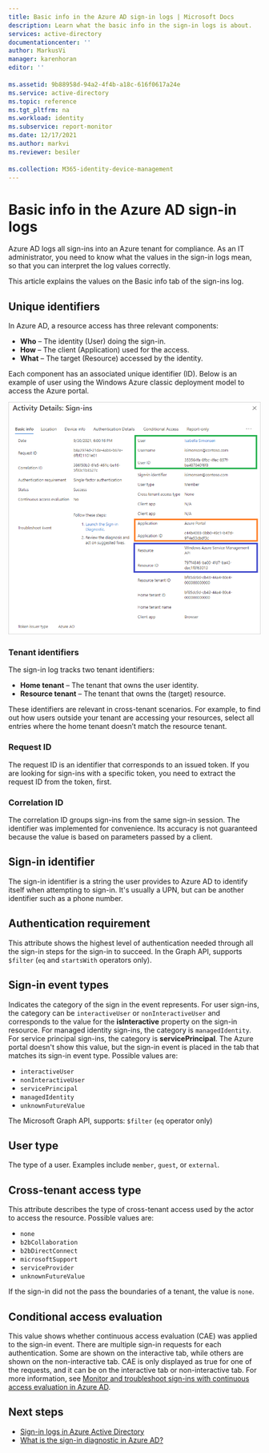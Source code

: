 ```yaml
---
title: Basic info in the Azure AD sign-in logs | Microsoft Docs
description: Learn what the basic info in the sign-in logs is about.
services: active-directory
documentationcenter: ''
author: MarkusVi
manager: karenhoran
editor: ''

ms.assetid: 9b88958d-94a2-4f4b-a18c-616f0617a24e
ms.service: active-directory
ms.topic: reference
ms.tgt_pltfrm: na
ms.workload: identity
ms.subservice: report-monitor
ms.date: 12/17/2021
ms.author: markvi
ms.reviewer: besiler

ms.collection: M365-identity-device-management
---
```


# Basic info in the Azure AD sign-in logs

Azure AD logs all sign-ins into an Azure tenant for compliance. As an IT administrator, you need to know what the values in the sign-in logs mean, so that you can interpret the log values correctly.

This article explains the values on the Basic info tab of the sign-ins log.

## Unique identifiers 

In Azure AD, a resource access has three relevant components:

- **Who** – The identity (User) doing the sign-in. 
- **How** – The client (Application) used for the access.  
- **What** – The target (Resource) accessed by the identity.


Each component has an associated unique identifier (ID). Below is an example of user using the Windows Azure classic deployment model to access the Azure portal.

![Open audit logs](./media/reference-basic-info-sign-in-logs/sign-in-details-basic-info.png)

### Tenant identifiers

The sign-in log tracks two tenant identifiers:

- **Home tenant** – The tenant that owns the user identity. 
- **Resource tenant** – The tenant that owns the (target) resource.

These identifiers are relevant in cross-tenant scenarios. For example, to find out how users outside your tenant are accessing your resources, select all entries where the home tenant doesn’t match the resource tenant.

### Request ID

The request ID is an identifier that corresponds to an issued token. If you are looking for sign-ins with a specific token, you need to extract the request ID from the token, first.


### Correlation ID

The correlation ID groups sign-ins from the same sign-in session. The identifier was implemented for convenience. Its accuracy is not guaranteed because the value is based on parameters passed by a client. 


## Sign-in identifier

The sign-in identifier is a string the user provides to Azure AD to identify itself when attempting to sign-in. It's usually a UPN, but can be another identifier such as a phone number. 


## Authentication requirement 

This attribute shows the highest level of authentication needed through all the sign-in steps for the sign-in to succeed. In the Graph API, supports `$filter` (`eq` and `startsWith` operators only).

## Sign-in event types 

Indicates the category of the sign in the event represents. For user sign-ins, the category can be `interactiveUser` or `nonInteractiveUser` and corresponds to the value for the **isInteractive** property on the sign-in resource. For managed identity sign-ins, the category is `managedIdentity`. For service principal sign-ins, the category is **servicePrincipal**. The Azure portal doesn't show this value, but the sign-in event is placed in the tab that matches its sign-in event type. Possible values are:

- `interactiveUser`
- `nonInteractiveUser`
- `servicePrincipal`
- `managedIdentity`
- `unknownFutureValue`

The Microsoft Graph API, supports: `$filter` (`eq` operator only)

## User type 

The type of a user. Examples include `member`, `guest`, or `external`.


## Cross-tenant access type 

This attribute describes the type of cross-tenant access used by the actor to access the resource. Possible values are: 

- `none`
- `b2bCollaboration`
- `b2bDirectConnect`
- `microsoftSupport`
- `serviceProvider`
- `unknownFutureValue` 

If the sign-in did not the pass the boundaries of a tenant, the value is `none`.

## Conditional access evaluation 

This value shows whether continuous access evaluation (CAE) was applied to the sign-in event. There are multiple sign-in requests for each authentication. Some are shown on the interactive tab, while others are shown on the non-interactive tab. CAE is only displayed as true for one of the requests, and it can be on the interactive tab or non-interactive tab. For more information, see [Monitor and troubleshoot sign-ins with continuous access evaluation in Azure AD](../conditional-access/howto-continuous-access-evaluation-troubleshoot.md). 































## Next steps

* [Sign-in logs in Azure Active Directory](concept-sign-ins.md)
* [What is the sign-in diagnostic in Azure AD?](overview-sign-in-diagnostics.md)

